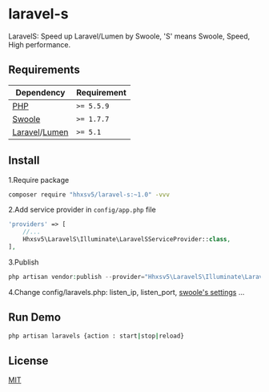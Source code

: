 # laravel-s
LaravelS: Speed up Laravel/Lumen by Swoole, 'S' means Swoole, Speed, High performance.

## Requirements

| Dependency | Requirement |
| -------- | -------- |
| [PHP](https://secure.php.net/manual/en/install.php) | `>= 5.5.9` |
| [Swoole](https://www.swoole.com/) | `>= 1.7.7` |
| [Laravel](https://laravel.com/)/[Lumen](https://lumen.laravel.com/) | `>= 5.1` |

## Install

1.Require package 
```Bash
composer require "hhxsv5/laravel-s:~1.0" -vvv
```

2.Add service provider in `config/app.php` file
```PHP
'providers' => [
    //...
    Hhxsv5\LaravelS\Illuminate\LaravelSServiceProvider::class,
],
```

3.Publish
```PHP
php artisan vendor:publish --provider="Hhxsv5\LaravelS\Illuminate\LaravelSServiceProvider"
```

4.Change config/laravels.php: listen_ip, listen_port, [swoole's settings](https://wiki.swoole.com/wiki/page/274.html) ...

## Run Demo

```Bash
php artisan laravels {action : start|stop|reload}
```

## License

[MIT](https://github.com/hhxsv5/laravel-s/blob/master/LICENSE)
